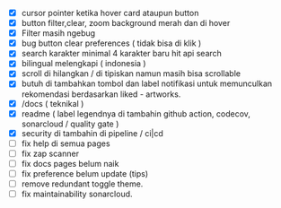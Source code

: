 - [x] cursor pointer ketika hover card ataupun button
- [x] button filter,clear, zoom background merah dan di hover
- [x] Filter masih ngebug
- [x] bug button clear preferences ( tidak bisa di klik )
- [x] search karakter minimal 4 karakter baru hit api search
- [x] bilingual melengkapi ( indonesia )
- [x] scroll di hilangkan / di tipiskan namun masih bisa scrollable
- [x] butuh di tambahkan tombol dan label notifikasi untuk memunculkan rekomendasi berdasarkan liked - artworks.
- [x] /docs ( teknikal )
- [x] readme ( label legendnya di tambahin github action, codecov, sonarcloud / quality gate )
- [x] security di tambahin di pipeline / ci|cd
- [ ] fix help di semua pages
- [ ] fix zap scanner
- [ ] fix docs pages belum naik
- [ ] fix preference belum update (tips)
- [ ] remove redundant toggle theme.
- [ ] fix maintainability sonarcloud. 